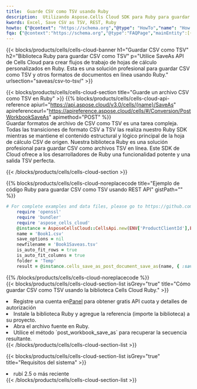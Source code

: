 ```yaml
---
title:  Guarde CSV como TSV usando Ruby
description:  Utilizando Aspose.Cells Cloud SDK para Ruby para guardar el archivo en formato CSV como archivo en formato TSV.
kwords: Excel, Save CSV as TSV, REST, Ruby
howto: {"@context": "https://schema.org","@type": "HowTo","name": "How to save CSV as TSV using the Cells Cloud Ruby library.","description": "How to save CSV as TSV using the Cells Cloud Ruby library.","image": {"@type": "ImageObject"},"url": "/ruby/saveas/csv-to-tsv/","step": [{ "@type": "HowToStep","name": "How to save CSV as TSV using the Cells Cloud Ruby library. step 1", "image": {"@type": "ImageObject",},"url": "/ruby/saveas/csv-to-tsv/","text": "Register an account at <a href='https://dashboard.aspose.cloud/'>Dashboard</a> to get free API quota & authorization details",},{ "@type": "HowToStep","name": "How to save CSV as TSV using the Cells Cloud Ruby library. step 1", "image": {"@type": "ImageObject",},"url": "/ruby/saveas/csv-to-tsv/","text": "Install Ruby library and add the reference (import the library) to your project.",},{ "@type": "HowToStep","name": "How to save CSV as TSV using the Cells Cloud Ruby library. step 1", "image": {"@type": "ImageObject",},"url": "/ruby/saveas/csv-to-tsv/","text": "Open the source file in Ruby.",},{ "@type": "HowToStep","name": "How to save CSV as TSV using the Cells Cloud Ruby library. step 1", "image": {"@type": "ImageObject",},"url": "/ruby/saveas/csv-to-tsv/","text": "Use the `post_workbook_save_as` method to retrieve the resulting stream.",}, ],"supply": {"@type": "HowToSupply","name": "document"},"tool": [{"@type": "HowToTool","name": "RubyMine, Visual Studio Code, Aptana Studio, NetBeans"},{"@type": "HowToTool","name": "Aspose Cells"}],"totalTime": "PT6M"}
fqa: {"@context":"https://schema.org","@type":"FAQPage","mainEntity":[{"@type":"Question","name":"Why save file as other formats file in C# using REST API?","acceptedAnswer":{"@type":"Answer","text":"Documents are encoded in many ways, and some files may be incompatible with the software you use. To open and read such files, just save them as appropriate file formats.<br/><ol><li>Install .NET SDK and add the reference (import the library) to your project.</li><li>Open the source file in C# using REST API.</li><li>Call the PostWorkbookSaveAsRequest() method, passing an output filename with required extension.</li><li>Get the result of save as a separate file.</li></ol>"}},{"@type":"Question","name":"What file formats can I save as with your C# library?","acceptedAnswer":{"@type":"Answer","text":"We support a variety of file formats for conversion using .NET library, including XLSX, Excel, xls , PDF, CSV, HTML, Markdown, XML, PNG, JPG, TIFF, Json, TXT and many more."}},{"@type":"Question","name":"What is the maximum allowed file size for conversion using this .NET library?","acceptedAnswer":{"@type":"Answer","text":"There are no file size limits for format conversions using .NET library."}}]}
---
```

{{< blocks/products/cells/cells-cloud-banner h1="Guardar CSV como TSV" h2="Biblioteca Ruby para guardar CSV como TSV" p="Utilice SaveAs API de Cells Cloud para crear flujos de trabajo de hojas de cálculo personalizados en Ruby. Esta es una solución profesional para guardar CSV como TSV y otros formatos de documentos en línea usando Ruby." urlsection="saveas/csv-to-tsv/" >}}

{{< blocks/products/cells/cells-cloud-section title="Guarde un archivo CSV como TSV en Ruby" >}}
{{% blocks/products/cells/cells-cloud-api-reference apiurl="https://api.aspose.cloud/v3.0/cells/{name}/SaveAs" apireferenceurl="https://apireference.aspose.cloud/cells/#/Conversion/PostWorkbookSaveAs" apimethod="POST" %}}
<br/>
Guardar formatos de archivo de CSV como TSV es una tarea compleja. Todas las transiciones de formato CSV a TSV las realiza nuestro Ruby SDK mientras se mantiene el contenido estructural y lógico principal de la hoja de cálculo CSV de origen. Nuestra biblioteca Ruby es una solución profesional para guardar CSV como archivos TSV en línea. Este SDK de Cloud ofrece a los desarrolladores de Ruby una funcionalidad potente y una salida TSV perfecta.

{{< /blocks/products/cells/cells-cloud-section >}}

{{% blocks/products/cells/cells-cloud-noreplacecode title="Ejemplo de código Ruby para guardar CSV como TSV usando REST API" gistPath="" %}}
  
```ruby
# For complete examples and data files, please go to https://github.com/aspose-cells-cloud/aspose-cells-cloud-ruby/
    require 'openssl'
    require 'bundler'
    require 'aspose_cells_cloud'
    @instance = AsposeCellsCloud::CellsApi.new(ENV['ProductClientId'],ENV['ProductClientSecret'])
    name = 'Book1.csv'
    save_options = nil
    newfilename = 'Book1Saveas.tsv'
    is_auto_fit_rows = true
    is_auto_fit_columns = true
    folder = 'Temp'
    result = @instance.cells_save_as_post_document_save_as(name, { :save_options=>save_options, :newfilename=>(folder+"/"+newfilename), :is_auto_fit_rows=>is_auto_fit_rows, :is_auto_fit_columns=>is_auto_fit_columns, :folder=>folder})
```
  
{{% /blocks/products/cells/cells-cloud-noreplacecode %}}
<br/>
{{< blocks/products/cells/cells-cloud-section-list isGrey="true" title="Cómo guardar CSV como TSV usando la biblioteca Cells Cloud Ruby." >}}
<li> Registre una cuenta en<a href="https://dashboard.aspose.cloud/">Panel</a> para obtener gratis API cuota y detalles de autorización</li>
<li>Instale la biblioteca Ruby y agregue la referencia (importe la biblioteca) a su proyecto.</li>
<li>Abra el archivo fuente en Ruby.</li>
<li>Utilice el método `post_workbook_save_as` para recuperar la secuencia resultante.</li>
{{< /blocks/products/cells/cells-cloud-section-list >}}

{{< blocks/products/cells/cells-cloud-section-list isGrey="true" title="Requisitos del sistema" >}}
<li>rubí 2.5 o más reciente</li>
{{< /blocks/products/cells/cells-cloud-section-list >}}
